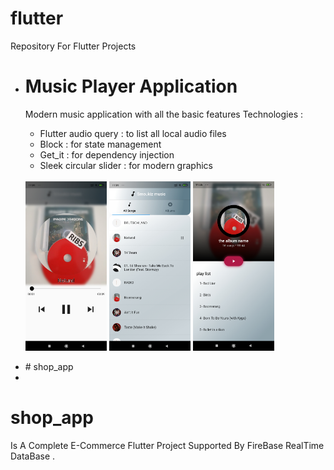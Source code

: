 # flutter
Repository For Flutter Projects </br>
<ul>
<li> <h1> Music Player Application</h1> 
  <p> 
  Modern music application with all the basic features 
  Technologies :
    <ul>
<li> Flutter audio query : to list all local audio files </li>
<li> Block : for state management</li>
<li> Get_it : for dependency injection</li>
<li> Sleek circular slider : for modern graphics</li>
      </ul></br>
   <img src="ScreenShots/music/player.jpg" width="130">  
   <img src="ScreenShots/music/activeSongList.jpg" width="130">
   <img src="ScreenShots/music/albumPlayList.jpg" width="130">
  </p>
  
  </li>
  <li> # shop_app </li>
  <li> </li>
</ul>




# shop_app
Is A Complete E-Commerce Flutter Project Supported By FireBase RealTime DataBase .

